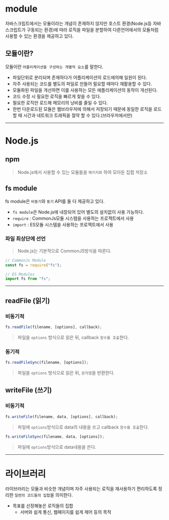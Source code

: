 # module

자바스크립트에서는 모듈이라는 개념이 존재하지 않지만 호스트 환경(Node.js등 자바스크립트가 구동되는 환경)에 따라 로직을 파일을 분할하여 다른언어에서의 모듈처럼 사용할 수 있는 환경을 제공하고 있다.

## 모듈이란?

모듈이란 `어플리케이션을 구성하는 개별적 요소`를 말한다.

-   파일단위로 분리되며 존재하다가 어플리케이션의 로드에의해 일원이 된다.
-   자주 사용되는 코드를 별도의 파일로 만들어 필요할 때마다 재활용할 수 있다.
-   모듈화된 파일을 개선하면 이를 사용하는 모든 애플리케이션의 동작이 개선된다.
-   코드 수정 시 필요한 로직을 빠르게 찾을 수 있다.
-   필요한 로직만 로드해 메모리의 낭비를 줄일 수 있다.
-   한번 다운로드된 모듈은 웹브라우저에 의해서 저장되기 때문에 동일한 로직을 로드 할 때 시간과 네트워크 트래픽을 절약 할 수 있다.(브라우저에서만)
---
# Node.js
## npm

> Node.js에서 사용할 수 있는 모듈들을 `패키지화` 하여 모아둔 집합 저장소

## fs module

fs module은 `비동기`와 `동기` API를 둘 다 제공하고 있다.

-   `fs module`은 Node.js에 내장되어 있어 별도의 설치없이 사용 가능하다.
-   `require` : CommonJs모듈 시스템을 사용하는 프로젝트에서 사용
-   `import` : ES모듈 시스템을 사용하는 프로젝트에서 사용

### 파일 최상단에 선언

> Node.js는 기본적으로 CommonJS방식을 따른다.

```javascript
// CommonJs Module
const fs = require("fs");

// ES Modules
import fs from "fs";
```

---

## readFile (읽기)

### 비동기적

```javascript
fs.readFile(filename, [options], callback);
```

> 파일을 `options` 방식으로 읽은 뒤, callback `함수를 호출`한다.

### 동기적

```javascript
fs.readFileSync(filename, [options]);
```

> 파일을 `options` 방식으로 읽은 뒤, `문자열`을 반환한다.

## writeFile (쓰기)

### 비동기적

```javascript
fs.writeFile(filename, data, [options], callback);
```

> 파일에 `options`방식으로 data의 내용을 쓰고 callback `함수를 호출`한다.

```javascript
fs.writeFileSync(filename, data, [options]);
```

> 파일에 `options`방식으로 data내용을 쓴다.
---
# 라이브러리
라이브러리는 모듈과 비슷한 개념이며 자주 사용되는 로직을 재사용하기 편리하도록 정리한 `일련의 코드들의 집합`을 의미한다.
- 목표를 선정해놓은 로직들의 집합
    - 서버와 쉽게 통신, 웹페이지를 쉽게 제어 등의 목적
